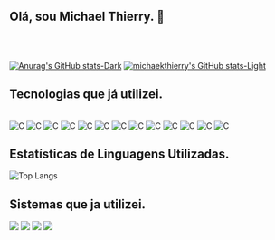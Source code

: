 ## Olá, sou Michael Thierry. 🚀
<br></br>

[![Anurag's GitHub stats-Dark](https://github-readme-stats.vercel.app/api?username=michaelthierry&show_icons=true&theme=dark#gh-dark-mode-only)](https://github.com/michaelthierry/github-readme-stats#gh-dark-mode-only)
[![michaekthierry's GitHub stats-Light](https://github-readme-stats.vercel.app/api?username=michaelthierry&show_icons=true&theme=default#gh-light-mode-only)](https://github.com/michaelthierry/github-readme-stats#gh-light-mode-only)


## Tecnologias que já utilizei.
<div style= "display: inline"><br>
    <img alt="C" src="https://img.shields.io/badge/C-239120?style=for-the-badge&logo=c&logoColor=white">    
    <img alt="C" src="https://img.shields.io/badge/C%2B%2B-239120?style=for-the-badge&logo=c%2B%2B&logoColor=white">
    <img alt="C" src="https://img.shields.io/badge/Java-239120?style=for-the-badge&logo=openjdk&logoColor=white">
    <img alt="C" src="https://img.shields.io/badge/Python-239120?style=for-the-badge&logo=python&logoColor=white">
    <img alt="C" src="https://img.shields.io/badge/HTML5-239120?style=for-the-badge&logo=html5&logoColor=white">
    <img alt="C" src="https://img.shields.io/badge/CSS3-239120?style=for-the-badge&logo=css3&logoColor=white">
    <img alt="C" src="https://img.shields.io/badge/JavaScript-239120?style=for-the-badge&logo=javascript&logoColor=white">
    <img alt="C" src="https://img.shields.io/badge/Node.js-239120?style=for-the-badge&logo=node.js&logoColor=white">
    <img alt="C" src="https://img.shields.io/badge/R-239120?style=for-the-badge&logo=r&logoColor=white">
    <img alt="C" src="https://img.shields.io/badge/MySQL-239120?style=for-the-badge&logo=mysql&logoColor=white">
    <img alt="C" src="https://img.shields.io/badge/MongoDB-239120?style=for-the-badge&logo=mongodb&logoColor=white">
    <img alt="C" src="https://img.shields.io/badge/SQLite-239120?style=for-the-badge&logo=sqlite&logoColor=white    ">
    <img alt="C" src="https://img.shields.io/badge/React-239120?style=for-the-badge&logo=react&logoColor=white">

</div>

## Estatísticas de Linguagens Utilizadas.

![Top Langs](https://github-readme-stats.vercel.app/api/top-langs/?username=michaelthierry&layout=compact&theme=dark#gh-dark-mode-only)

## Sistemas que ja utilizei.
<div>
    <img src="https://img.shields.io/badge/Linux_Mint-239120?style=for-the-badge&logo=linux-mint&logoColor=white"></img>
    <img src="https://img.shields.io/badge/Windows-000000?style=for-the-badge&logo=windows&logoColor=white"></img>
    <img src="https://img.shields.io/badge/Deepin-000000?style=for-the-badge&logo=deepin&logoColor=white"></img>
    <img src="https://img.shields.io/badge/Zorin%20OS-000000?style=for-the-badge&logo=zorin&logoColor=white"></img>

</div>
